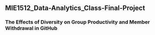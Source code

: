 ## MIE1512_Data-Analytics_Class-Final-Project
### The Effects of Diversity on Group Productivity and Member Withdrawal in GitHub
